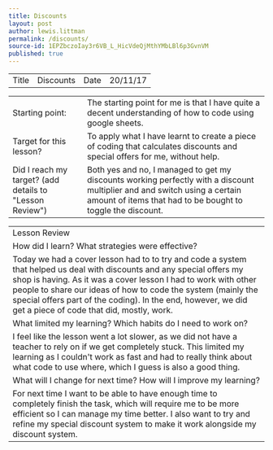 ```yaml
---
title: Discounts
layout: post
author: lewis.littman
permalink: /discounts/
source-id: 1EPZbczoIay3r6VB_L_HicVdeQjMthYMbLBl6p3GvnVM
published: true
---
```

<table>
  <tr>
    <td>Title</td>
    <td>Discounts</td>
    <td>Date</td>
    <td>20/11/17</td>
  </tr>
</table>


<table>
  <tr>
    <td>Starting point:</td>
    <td>The starting point for me is that I have quite a decent understanding of how to code using google sheets.</td>
  </tr>
  <tr>
    <td>Target for this lesson?</td>
    <td>To apply what I have learnt to create a piece of coding that calculates discounts and special offers for me, without help.</td>
  </tr>
  <tr>
    <td>Did I reach my target? 
(add details to "Lesson Review")</td>
    <td>Both yes and no, I managed to get my discounts working perfectly with a discount multiplier and and switch using a certain amount of items that had to be bought to toggle the discount.</td>
  </tr>
</table>


<table>
  <tr>
    <td>Lesson Review</td>
  </tr>
  <tr>
    <td>How did I learn? What strategies were effective? </td>
  </tr>
  <tr>
    <td>Today we had a cover lesson had to to try and code a system that helped us deal with discounts and any special offers my shop is having. As it was a cover lesson I had to work with other people to share our ideas of how to code the system (mainly the special offers part of the coding). In the end, however, we did get a piece of code that did, mostly, work.</td>
  </tr>
  <tr>
    <td>What limited my learning? Which habits do I need to work on? </td>
  </tr>
  <tr>
    <td>I feel like the lesson went a lot slower, as we did not have a teacher to rely on if we get completely stuck. This limited my learning as I couldn't work as fast and had to really think about what code to use where, which I guess is also a good thing.</td>
  </tr>
  <tr>
    <td>What will I change for next time? How will I improve my learning?</td>
  </tr>
  <tr>
    <td>For next time I want to be able to have enough time to completely finish the task, which will require me to be more efficient so I can manage my time better. I also want to try and refine my special discount system to make it work alongside my discount system.</td>
  </tr>
</table>


